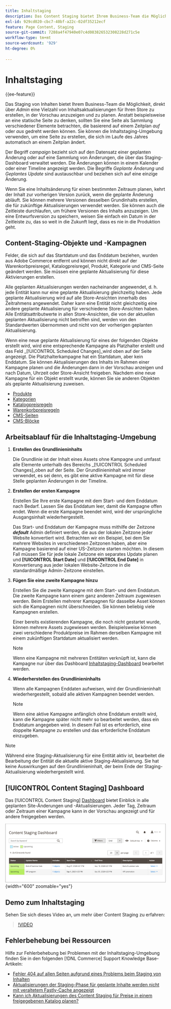 ```yaml
---
title: Inhaltstaging
description: Das Content Staging bietet Ihrem Business-Team die Möglichkeit, direkt vom Administrator aus eine Vielzahl von Inhaltsaktualisierungen für Ihren Store zu erstellen, in der Vorschau anzuzeigen und zu planen.
exl-id: 929cd020-cbc7-40bf-a22c-02df35212ecf
feature: Page Content, Staging
source-git-commit: 7288a4f47940e07c4d083826532308228d271c5e
workflow-type: tm+mt
source-wordcount: '929'
ht-degree: 0%

---
```


# Inhaltstaging

{{ee-feature}}

Das Staging von Inhalten bietet Ihrem Business-Team die Möglichkeit, direkt über _Admin_ eine Vielzahl von Inhaltsaktualisierungen für Ihren Store zu erstellen, in der Vorschau anzuzeigen und zu planen. Anstatt beispielsweise an eine statische Seite zu denken, sollten Sie eine Seite als Sammlung verschiedener Elemente betrachten, die basierend auf einem Zeitplan _auf_ oder _aus_ gedreht werden können. Sie können die Inhaltstaging-Umgebung verwenden, um eine Seite zu erstellen, die sich im Laufe des Jahres automatisch an einem Zeitplan ändert.

Der Begriff _campaign_ bezieht sich auf den Datensatz einer geplanten Änderung oder auf eine Sammlung von Änderungen, die über das Staging-Dashboard verwaltet werden. Die Änderungen können in einem Kalender oder einer Timeline angezeigt werden. Die Begriffe _Geplante Änderung_ und _Geplantes Update_ sind austauschbar und beziehen sich auf eine einzige Änderung.

Wenn Sie eine Inhaltsänderung für einen bestimmten Zeitraum planen, kehrt der Inhalt zur vorherigen Version zurück, wenn die geplante Änderung abläuft. Sie können mehrere Versionen desselben Grundinhalts erstellen, die für zukünftige Aktualisierungen verwendet werden. Sie können auch die Zeitleiste durchlaufen, um frühere Versionen des Inhalts anzuzeigen. Um eine Entwurfsversion zu speichern, weisen Sie einfach ein Datum in der Zeitleiste zu, das so weit in die Zukunft liegt, dass es nie in die Produktion geht.

## Content-Staging-Objekte und -Kampagnen

Felder, die sich auf das Startdatum und das Enddatum beziehen, wurden aus Adobe Commerce entfernt und können nicht direkt auf der Warenkorbpreisregel, Katalogpreisregel, Produkt, Kategorie und CMS-Seite geändert werden. Sie müssen eine geplante Aktualisierung für diese Aktivierungen erstellen.

Alle geplanten Aktualisierungen werden nacheinander angewendet, d. h. jede Entität kann nur eine geplante Aktualisierung gleichzeitig haben. Jede geplante Aktualisierung wird auf alle Store-Ansichten innerhalb des Zeitrahmens angewendet. Daher kann eine Entität nicht gleichzeitig eine andere geplante Aktualisierung für verschiedene Store-Ansichten haben. Alle Entitätsattributwerte in allen Store-Ansichten, die von der aktuellen geplanten Aktualisierung nicht betroffen sind, werden von den Standardwerten übernommen und nicht von der vorherigen geplanten Aktualisierung.

Wenn eine neue geplante Aktualisierung für eines der folgenden Objekte erstellt wird, wird eine entsprechende Kampagne als Platzhalter erstellt und das Feld _[!UICONTROL Scheduled Changes]_wird oben auf der Seite angezeigt. Die Platzhalterkampagne hat ein Startdatum, aber kein Enddatum. Sie können Aktualisierungen des Inhalts im Rahmen einer Kampagne planen und die Änderungen dann in der Vorschau anzeigen und nach Datum, Uhrzeit oder Store-Ansicht freigeben. Nachdem eine neue Kampagne für ein Objekt erstellt wurde, können Sie sie anderen Objekten als geplante Aktualisierung zuweisen.

- [Produkte](../catalog/product-scheduled-changes.md)
- [Kategorien](../catalog/category-scheduled-changes.md)
- [Katalogpreisregeln](../merchandising-promotions/price-rule-catalog-scheduled-changes.md)
- [Warenkorbpreisregeln](../merchandising-promotions/price-rule-cart-scheduled-changes.md)
- [CMS-Seiten](pages-workspace.md#scheduled-changes)
- [CMS-Blöcke](blocks.md)

## Arbeitsablauf für die Inhaltstaging-Umgebung

1. **Erstellen des Grundlinieninhalts**

   Die Grundlinie ist der Inhalt eines Assets ohne Kampagne und umfasst alle Elemente unterhalb des Bereichs _[!UICONTROL Scheduled Changes]_oben auf der Seite. Der Grundlinieninhalt wird immer verwendet, es sei denn, es gibt eine aktive Kampagne mit für diese Stelle geplanten Änderungen in der Timeline.

1. **Erstellen der ersten Kampagne**

   Erstellen Sie Ihre erste Kampagne mit dem Start- und dem Enddatum nach Bedarf. Lassen Sie das Enddatum leer, damit die Kampagne offen endet. Wenn die erste Kampagne beendet wird, wird der ursprüngliche Ausgangsinhalt wiederhergestellt.

   Das Start- und Enddatum der Kampagne muss mithilfe der Zeitzone **_default_** Admin definiert werden, die aus der lokalen Zeitzone jeder Website konvertiert wird. Betrachten wir ein Beispiel, bei dem Sie mehrere Websites in verschiedenen Zeitzonen haben, aber eine Kampagne basierend auf einer US-Zeitzone starten möchten. In diesem Fall müssen Sie für jede lokale Zeitzone ein separates Update planen und **[!UICONTROL Start Date]** und **[!UICONTROL End Date]** in Konvertierung aus jeder lokalen Website-Zeitzone in die standardmäßige Admin-Zeitzone einstellen.

1. **Fügen Sie eine zweite Kampagne hinzu**

   Erstellen Sie die zweite Kampagne mit dem Start- und dem Enddatum. Die zweite Kampagne kann einem ganz anderen Zeitraum zugewiesen werden. Beim Erstellen mehrerer Kampagnen für dasselbe Asset können sich die Kampagnen nicht überschneiden. Sie können beliebig viele Kampagnen erstellen.

   Einer bereits existierenden Kampagne, die noch nicht gestartet wurde, können mehrere Assets zugewiesen werden. Beispielsweise können zwei verschiedene Produktpreise im Rahmen derselben Kampagne mit einem zukünftigen Startdatum aktualisiert werden.

   >[!NOTE]
   >
   >Wenn eine Kampagne mit mehreren Entitäten verknüpft ist, kann die Kampagne nur über das Dashboard [Inhaltstaging-Dashboard](content-staging-dashboard.md) bearbeitet werden.

1. **Wiederherstellen des Grundlinieninhalts**

   Wenn alle Kampagnen Enddaten aufweisen, wird der Grundlinieninhalt wiederhergestellt, sobald alle aktiven Kampagnen beendet werden.

   >[!NOTE]
   >
   >Wenn eine aktive Kampagne anfänglich ohne Enddatum erstellt wird, kann die Kampagne später nicht mehr so bearbeitet werden, dass ein Enddatum angegeben wird. In diesem Fall ist es erforderlich, eine doppelte Kampagne zu erstellen und das erforderliche Enddatum einzugeben.

>[!NOTE]
>
>Während eine Staging-Aktualisierung für eine Entität aktiv ist, bearbeitet die Bearbeitung der Entität die aktuelle aktive Staging-Aktualisierung. Sie hat keine Auswirkungen auf den Grundlinieninhalt, der beim Ende der Staging-Aktualisierung wiederhergestellt wird.

## [!UICONTROL Content Staging] Dashboard

Das [!UICONTROL Content Staging] [Dashboard](content-staging-dashboard.md) bietet Einblick in alle geplanten Site-Änderungen und -Aktualisierungen. Jeder Tag, Zeitraum oder Zeitraum einer Kampagne kann in der Vorschau angezeigt und für andere freigegeben werden.

![Staging-Dashboard](./assets/content-staging-dashboard-grid.png){width="600" zoomable="yes"}

## Demo zum Inhaltstaging

Sehen Sie sich dieses Video an, um mehr über Content Staging zu erfahren:

>[!VIDEO](https://video.tv.adobe.com/v/343784?quality=12&learn=on)

## Fehlerbehebung bei Ressourcen

Hilfe zur Fehlerbehebung bei Problemen mit der Inhaltstaging-Umgebung finden Sie in den folgenden [!DNL Commerce] Support Knowledge Base-Artikeln:

- [Fehler 404 auf allen Seiten aufgrund eines Problems beim Staging von Inhalten](https://experienceleague.adobe.com/docs/commerce-knowledge-base/kb/troubleshooting/site-down-or-unresponsive/error-404-on-all-pages-due-to-content-staging-issue.html)
- [Aktualisierungen der Staging-Phase für geplante Inhalte werden nicht mit veraltetem Fastly-Cache angezeigt](https://experienceleague.adobe.com/docs/commerce-knowledge-base/kb/troubleshooting/miscellaneous/scheduled-content-staging-updates-not-displayed-with-stale-fastly-cache.html)
- [Kann ich Aktualisierungen des Content Staging für Preise in einem freigegebenen Katalog planen?](https://experienceleague.adobe.com/docs/commerce-knowledge-base/kb/faq/can-i-schedule-content-staging-updates-for-prices-in-a-shared-catalog.html)
